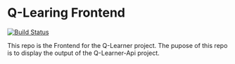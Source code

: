 # Q-Learing Frontend
[![Build Status](https://travis-ci.org/spprichard/Q-Learning-React.svg?branch=master)](https://travis-ci.org/spprichard/Q-Learning-React)

This repo is the Frontend for the Q-Learner project. The pupose of this repo is to display the output of the Q-Learner-Api project. 